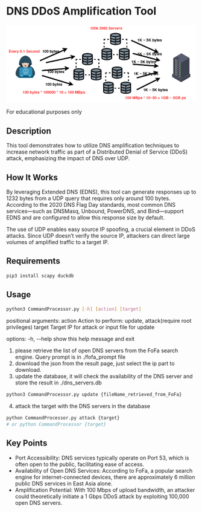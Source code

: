 # DNS DDoS Amplification Tool

![](./Figure.png)

For educational purposes only
## Description

This tool demonstrates how to utilize DNS amplification techniques to increase network traffic as part of a Distributed Denial of Service (DDoS) attack, emphasizing the impact of DNS over UDP.
## How It Works

By leveraging Extended DNS (EDNS), this tool can generate responses up to 1232 bytes from a UDP query that requires only around 100 bytes. According to the 2020 DNS Flag Day standards, most common DNS services—such as DNSMasq, Unbound, PowerDNS, and Bind—support EDNS and are configured to allow this response size by default.

The use of UDP enables easy source IP spoofing, a crucial element in DDoS attacks. Since UDP doesn’t verify the source IP, attackers can direct large volumes of amplified traffic to a target IP.

## Requirements
```bash
pip3 install scapy duckdb
```


## Usage
```bash
python3 CommandProcessor.py [-h] [action] [target]
```
positional arguments:
  action      Action to perform: update, attack(require root privileges)
  target      Target IP for attack or input file for update

options:
  -h, --help  show this help message and exit

1. please retrieve the list of open DNS servers from the FoFa search engine. Query prompt is in ./fofa_prompt file
2. download the json from the result page, just select the ip part to download.
3. update the database, it will check the availability of the DNS server and store the result in ./dns_servers.db
```bash
python3 CommandProcessor.py update {fileName_retrieved_from_FoFa}
```
4. attack the target with the DNS servers in the database
```bash
python CommandProcessor.py attack {target}
# or python CommandProcessor {target}
```


## Key Points

- Port Accessibility: DNS services typically operate on Port 53, which is often open to the public, facilitating ease of access.
- Availability of Open DNS Services: According to FoFa, a popular search engine for internet-connected devices, there are approximately 6 million public DNS services in East Asia alone.
- Amplification Potential: With 100 Mbps of upload bandwidth, an attacker could theoretically initiate a 1 Gbps DDoS attack by exploiting 100,000 open DNS servers.
